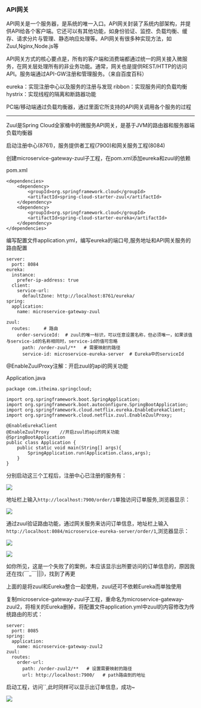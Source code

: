 ### API网关

API网关是一个服务器，是系统的唯一入口。API网关封装了系统内部架构，并提供API给各个客户端。它还可以有其他功能，如身份验证、监控、负载均衡、缓存、请求分片与管理、静态响应处理等。API网关有很多种实现方法，如Zuul,Nginx,Node.js等

API网关方式的核心要点是，所有的客户端和消费端都通过统一的网关接入微服务，在网关层处理所有的非业务功能。通常，网关也是提供REST/HTTP的访问API。服务端通过API-GW注册和管理服务。（来自百度百科）

eureka：实现注册中心以及服务的注册与发现
ribbon：实现服务间的负载均衡
hystrix：实现线程的隔离和断路器功能

PC端/移动端通过负载均衡器，通过里面它所支持的API网关调用各个服务的过程

---

Zuul是Spring Cloud全家桶中的微服务API网关，是基于JVM的路由器和服务器端负载均衡器

启动注册中心(8761)，服务提供者工程(7900)和网关服务工程(8084)

创建microservice-gateway-zuul子工程，在pom.xml添加eureka和zuul的依赖

pom.xml
```
<dependencies>
    <dependency>
        <groupId>org.springframework.cloud</groupId>
        <artifactId>spring-cloud-starter-zuul</artifactId>
    </dependency>
    <dependency>
        <groupId>org.springframework.cloud</groupId>
        <artifactId>spring-cloud-starter-eureka</artifactId>
    </dependency>
</dependencies>
```

编写配置文件application.yml，编写eureka的端口号,服务地址和API网关服务的路由配置
```
server:
  port: 8084
eureka:
  instance:
    prefer-ip-address: true
  client:
    service-url:
      defaultZone: http://localhost:8761/eureka/
spring:
  application:
    name: microservice-gateway-zuul

zuul:
  routes:     # 路由
    order-serviceId:  # zuul的唯一标识，可以任意设置名称，但必须唯一，如果该值与service-id的名称相同时，service-id的值可忽略
      path: /order-zuul/**   # 需要映射的路径
      service-id: microservice-eureka-server  # Eureka中的serviceId
```

@EnableZuulProxy注解：开启zuul的api的网关功能

Application.java
```
package com.itheima.springcloud;

import org.springframework.boot.SpringApplication;
import org.springframework.boot.autoconfigure.SpringBootApplication;
import org.springframework.cloud.netflix.eureka.EnableEurekaClient;
import org.springframework.cloud.netflix.zuul.EnableZuulProxy;

@EnableEurekaClient
@EnableZuulProxy    //开启zuul的api的网关功能
@SpringBootApplication
public class Application {
    public static void main(String[] args){
        SpringApplication.run(Application.class,args);
    }
}
```

分别启动这三个工程后，注册中心已注册的服务有：

![](http://chenchen7.oss-cn-shanghai.aliyuncs.com/20190720225812.PNG)

地址栏上输入`http://localhost:7900/order/1`单独访问订单服务,浏览器显示：

![](http://chenchen7.oss-cn-shanghai.aliyuncs.com/20190720225827.PNG)

通过zuul验证路由功能，通过网关服务来访问订单信息，地址栏上输入`http://localhost:8084/microservice-eureka-server/order/1`,浏览器显示：

![](http://chenchen7.oss-cn-shanghai.aliyuncs.com/20190720225837.PNG)

![](http://chenchen7.oss-cn-shanghai.aliyuncs.com/20190720225853.PNG)

如你所见，这是一个失败了的案例，本应该显示出所要访问的订单信息的，原因我还在找(￣_￣|||)，找到了再更

上面的是将zuul和Eureka整合一起使用，zuul还可不依赖Eureka而单独使用

复制microservice-gateway-zuul子工程，重命名为microservice-gateway-zuul2，将相关的Eureka删掉，将配置文件application.yml中zuul的内容修改为传统路由的形式：
```
server:
  port: 8085
spring:
  application:
    name: microservice-gateway-zuul2
zuul:
  routes:
    order-url:
      path: /order-zuul2/**   # 设置需要映射的路径
      url: http://localhost:7900/   # path路由到的地址
```

启动工程，访问``,此时同样可以显示出订单信息，成功~

![](http://chenchen7.oss-cn-shanghai.aliyuncs.com/20190720225952.PNG)
